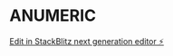# ANUMERIC

[Edit in StackBlitz next generation editor ⚡️](https://stackblitz.com/~/github.com/DIDO-16/ANUMERIC)